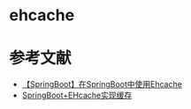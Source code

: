 # ehcache



# 参考文献

- [【SpringBoot】在SpringBoot中使用Ehcache](https://blog.csdn.net/lmb55/article/details/82392125)
- [SpringBoot+EHcache实现缓存](https://blog.csdn.net/qq_28143647/article/details/79789368)